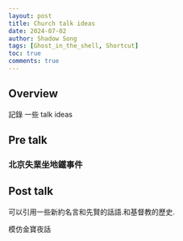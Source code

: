 ```yaml
---
layout: post
title: Church talk ideas
date: 2024-07-02
author: Shadow Song
tags: [Ghost_in_the_shell, Shortcut]
toc: true
comments: true
---
```


## Overview

記錄 一些 talk ideas

## Pre talk

### 北京失業坐地鐵事件

## Post talk

可以引用一些新約名言和先賢的話語.和基督教的歷史. 

模仿金寶夜話 